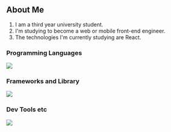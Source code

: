## About Me
1. I am a third year university student.
2. I'm studying to become a web or mobile front-end engineer.
3. The technologies I'm currently studying are React.

### Programming Languages
![](https://skillicons.dev/icons?i=html,css,javascript,typescript,c,java,python)

### Frameworks and Library
![](https://skillicons.dev/icons?i=flutter,react)

### Dev Tools etc
![](https://skillicons.dev/icons?i=github,figma)
